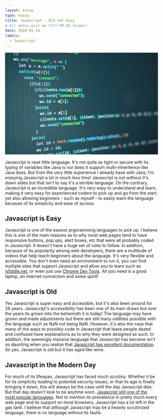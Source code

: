 ```yaml
---
layout: essay
type: essay
title: Javascript - Old Yet Easy
# All dates must be YYYY-MM-DD format!
date: 2020-01-19
labels:
  - Javascript
---
```


<img class="ui tiny right spaced image" src="../images/javascript.jpg">


Javascript is neat little language. It's not quite as tight or secure with its typing of variables like Java is nor does it support multi-inheritence like Java does. But from the very little experience I already have with Java, I'm enjoying Javascript a lot in much less time! Javascript is not without it's down sides but that isn't to say it's a terrible language. On the contrary, Javascript is an incredible language. It's very easy to understand and learn, making it very easy for experienced coders to pick up and go from the start, yet also allowing beginners - such as myself - to easily learn the language because of its simplicity and ease of access.

## Javascript is Easy

Javascript is one of the easiest prgoramming languages to pick up. I believe this is one of the main reasons as to why most web pages tend to have responsive buttons, pop ups, alert boxes, etc that were all probably coded in Javascript. It doesn't have a huge set of rules to follow. In addition, because of its popularity among web developers, there are a multitude of videos that help teach beginners about the language. It's very flexible and accessible. You don't even need an environment to run it, you can find multiple sites that support Javascript and allow you to learn such as [jsfiddle.net](https://jsfiddle.net/), or even just use [Chrome Dev Tools](https://developers.google.com/web/tools/chrome-devtools). All you need is a good laptop, an internet connection and some spirit!

## Javascript is Old

Yes Javascript is super easy and accessible, but it's also been around for 26 years. Javascript's accessibility has been one of its main draws but over the years its grown into the behemoth it is today! The language may have grown and made adjustments but there are still many oddities possible with the language such as NaN not being NaN. However, it's also the case that many of the ways to possibly code in Javascript that leave people dazed and confused have explanations as to why they were designed as such. In addition, the seemingly massive language that Javascript has become isn't so daunting when you realize that [Javascript has excellent documentation](https://developer.mozilla.org/en-US/docs/Web/JavaScript). So yes, Javascript is old but it has aged like wine.

## Javascript in the Modern Day

For much of its lifespan, Javascript has faced much scrutiny. Whether it be for its simplicity leading to potential security issues, or that its age is finally bringing it down, this will always be the case until the day Javascript dies. But that day doesn't look to be anytime soon. [Javascript still one of the most popular languages](https://developer.mozilla.org/en-US/docs/Web/JavaScript). Not to mention its prevalence in pretty much every web page and its support on most browsers, Javascript has a lot left in the gas tank. I believe that although Javascript may be a heavily scrutinized language, there is no language without its faults.


